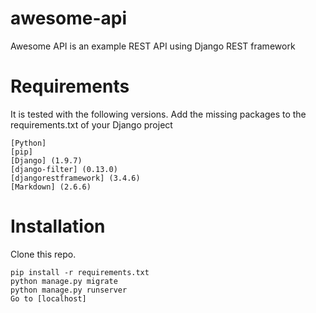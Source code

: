 # awesome-api
Awesome API is an example REST API using Django REST framework


Requirements
============

It is tested with the following versions. Add the missing packages to the requirements.txt of your Django project 

    [Python]
    [pip]
    [Django] (1.9.7)
    [django-filter] (0.13.0)
    [djangorestframework] (3.4.6)
    [Markdown] (2.6.6)

Installation
============

Clone this repo.

    pip install -r requirements.txt
    python manage.py migrate
    python manage.py runserver
    Go to [localhost]

[Python]: https://www.python.org/download/releases/2.7/ "Python 2.7"
[pip]: https://pypi.python.org/pypi/pip "pip"
[django]: https://www.djangoproject.com/ "Django==1.9.7"
[django-filter]: http://django-filter.readthedocs.io/en/latest/usage.html "django-filter"
[djangorestframework]: http://www.django-rest-framework.org/ "djangorestframework"
[Markdown]: https://pypi.python.org/pypi/Markdown/ "Markdown"
[localhost]: http://127.0.0.1:8000/users/ "http://127.0.0.1:8000/users/"
